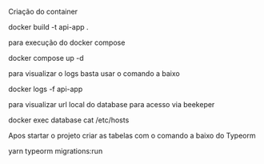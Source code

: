 Criação do container

docker build -t api-app .

para execução do docker compose

docker compose up -d

para visualizar o logs basta usar o comando a baixo

docker logs -f api-app

para visualizar url local do database para acesso via beekeper

docker exec database cat /etc/hosts

Apos startar o projeto criar as tabelas com o comando a baixo do Typeorm

 yarn typeorm migrations:run